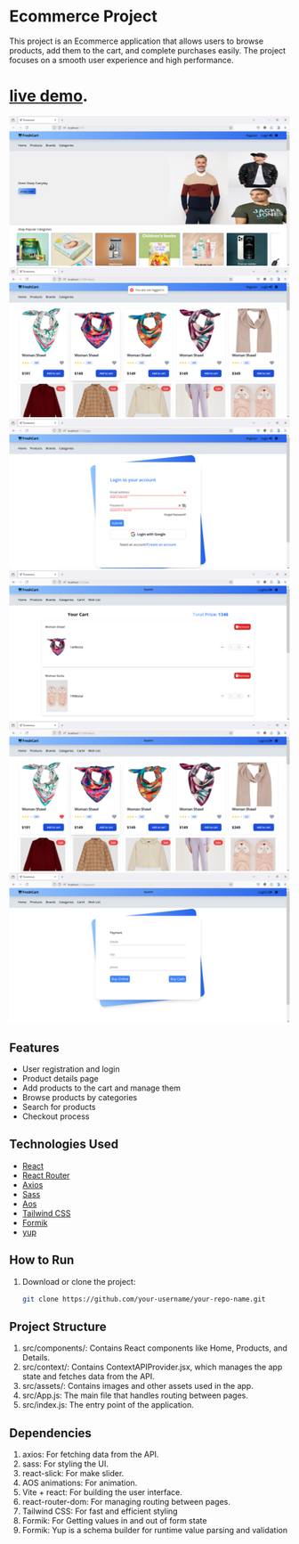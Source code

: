 # Ecommerce Project

This project is an Ecommerce application that allows users to browse products, add them to the cart, and complete purchases easily. The project focuses on a smooth user experience and high performance.
# [live demo](https://ecommerce-route-virid.vercel.app/).

![Add Product Preview](./public/preview-1.png)
![Add Product Preview](./public/preview-2.png)
![Add Product Preview](./public/preview-3.png)
![Add Product Preview](./public/preview-4.png)
![Add Product Preview](./public/preview-5.png)
![Add Product Preview](./public/preview-6.png)

## Features

- User registration and login
- Product details page
- Add products to the cart and manage them
- Browse products by categories
- Search for products
- Checkout process

## Technologies Used

- [React](https://reactjs.org/)
- [React Router](https://reactrouter.com/)
- [Axios](https://axios-http.com/)
- [Sass](https://sass-lang.com/)
- [Aos](https://michalsnik.github.io/aos/)
- [Tailwind CSS](https://tailwindcss.com/)
- [Formik](https://formik.org/docs/overview)
- [yup](https://www.npmjs.com/package/yup)

## How to Run

1. Download or clone the project:

   ```bash
   git clone https://github.com/your-username/your-repo-name.git

## Project Structure
1. src/components/: Contains React components like Home, Products, and Details.
2. src/context/: Contains ContextAPIProvider.jsx, which manages the app state and fetches data from the API.
3. src/assets/: Contains images and other assets used in the app.
4. src/App.js: The main file that handles routing between pages.
5. src/index.js: The entry point of the application.

## Dependencies
   1. axios: For fetching data from the API.
   2. sass: For styling the UI.
   3. react-slick: For make slider.
   4. AOS animations: For animation.
   5. Vite + react: For building the user interface.
   6. react-router-dom: For managing routing between pages.
   7. Tailwind CSS: For fast and efficient styling
   8. Formik: For Getting values in and out of form state
   9. Formik: Yup is a schema builder for runtime value parsing and validation